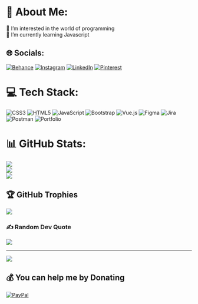 # 💫 About Me:
👀 I’m interested in the world of programming<br>🌱 I’m currently learning Javascript


## 🌐 Socials:
[![Behance](https://img.shields.io/badge/Behance-1769ff?logo=behance&logoColor=white)](https://behance.net/itzfandy) [![Instagram](https://img.shields.io/badge/Instagram-%23E4405F.svg?logo=Instagram&logoColor=white)](https://instagram.com/itzfandy) [![LinkedIn](https://img.shields.io/badge/LinkedIn-%230077B5.svg?logo=linkedin&logoColor=white)](https://linkedin.com/in/itzfandy) [![Pinterest](https://img.shields.io/badge/Pinterest-%23E60023.svg?logo=Pinterest&logoColor=white)](https://pinterest.com/itzfandy) 

# 💻 Tech Stack:
![CSS3](https://img.shields.io/badge/css3-%231572B6.svg?style=for-the-badge&logo=css3&logoColor=white) ![HTML5](https://img.shields.io/badge/html5-%23E34F26.svg?style=for-the-badge&logo=html5&logoColor=white) ![JavaScript](https://img.shields.io/badge/javascript-%23323330.svg?style=for-the-badge&logo=javascript&logoColor=%23F7DF1E) ![Bootstrap](https://img.shields.io/badge/bootstrap-%23563D7C.svg?style=for-the-badge&logo=bootstrap&logoColor=white) ![Vue.js](https://img.shields.io/badge/vuejs-%2335495e.svg?style=for-the-badge&logo=vuedotjs&logoColor=%234FC08D) 	![Figma](https://img.shields.io/badge/figma-%23F24E1E.svg?style=for-the-badge&logo=figma&logoColor=white) ![Jira](https://img.shields.io/badge/jira-%230A0FFF.svg?style=for-the-badge&logo=jira&logoColor=white) ![Postman](https://img.shields.io/badge/Postman-FF6C37?style=for-the-badge&logo=postman&logoColor=white) ![Portfolio](https://img.shields.io/badge/Portfolio-%23000000.svg?style=for-the-badge&logo=firefox&logoColor=#FF7139)
# 📊 GitHub Stats:
![](https://github-readme-stats.vercel.app/api?username=fandi-ahmad&theme=dark&hide_border=false&include_all_commits=false&count_private=false)<br/>
![](https://github-readme-streak-stats.herokuapp.com/?user=fandi-ahmad&theme=dark&hide_border=false)<br/>
![](https://github-readme-stats.vercel.app/api/top-langs/?username=fandi-ahmad&theme=dark&hide_border=false&include_all_commits=false&count_private=false&layout=compact)

## 🏆 GitHub Trophies
![](https://github-profile-trophy.vercel.app/?username=fandi-ahmad&theme=radical&no-frame=false&no-bg=true&margin-w=4)

### ✍️ Random Dev Quote
![](https://quotes-github-readme.vercel.app/api?type=horizontal&theme=radical)

---
[![](https://visitcount.itsvg.in/api?id=fandi-ahmad&icon=5&color=1)](https://visitcount.itsvg.in)

  ## 💰 You can help me by Donating
  [![PayPal](https://img.shields.io/badge/PayPal-00457C?style=for-the-badge&logo=paypal&logoColor=white)](https://paypal.me/fandi4160@gmail.com) 

  
<!-- Proudly created with GPRM ( https://gprm.itsvg.in ) -->